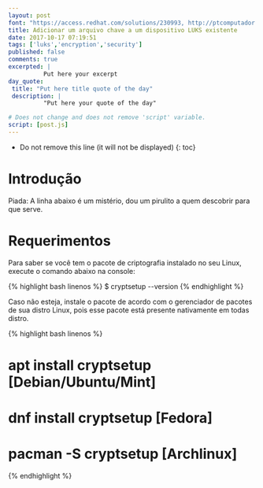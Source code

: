 ```yaml
---
layout: post
font: "https://access.redhat.com/solutions/230993, http://ptcomputador.com/Sistemas/linux/205343.html"
title: Adicionar um arquivo chave a um dispositivo LUKS existente
date: 2017-10-17 07:19:51
tags: ['luks','encryption','security']
published: false
comments: true
excerpted: |
          Put here your excerpt
day_quote:
 title: "Put here title quote of the day"
 description: |
          "Put here your quote of the day"

# Does not change and does not remove 'script' variable.
script: [post.js]
---
```


* Do not remove this line (it will not be displayed)
{: toc}

# Introdução

Piada: A linha abaixo é um mistério, dou um pirulito a quem descobrir para que serve.


# Requerimentos

Para saber se você tem o pacote de criptografia instalado no seu Linux, execute o comando abaixo na console:

{% highlight bash linenos %}
$ cryptsetup --version
{% endhighlight %}

Caso não esteja, instale o pacote de acordo com o gerenciador de pacotes de sua distro Linux, pois esse pacote está presente nativamente em todas distro.

{% highlight bash linenos %}
# apt install cryptsetup  [Debian/Ubuntu/Mint]
# dnf install cryptsetup [Fedora]
# pacman -S cryptsetup [Archlinux]
{% endhighlight %}
